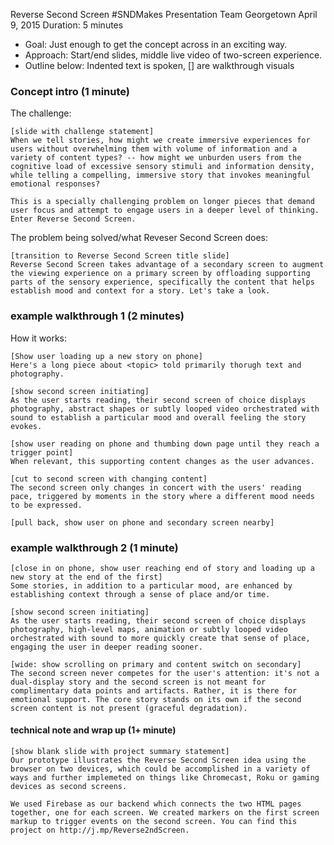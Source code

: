 
Reverse Second Screen 
#SNDMakes Presentation
Team Georgetown
April 9, 2015
Duration: 5 minutes

* Goal: Just enough to get the concept across in an exciting way.
* Approach: Start/end slides, middle live video of two-screen experience.
* Outline below: Indented text is spoken, [] are walkthrough visuals

### Concept intro (1 minute)
The challenge: 

	[slide with challenge statement]
	When we tell stories, how might we create immersive experiences for users without overwhelming them with volume of information and a variety of content types? -- how might we unburden users from the cognitive load of excessive sensory stimuli and information density, while telling a compelling, immersive story that invokes meaningful emotional responses?

	This is a specially challenging problem on longer pieces that demand user focus and attempt to engage users in a deeper level of thinking. Enter Reverse Second Screen.

The problem being solved/what Reveser Second Screen does: 

	[transition to Reverse Second Screen title slide]
	Reverse Second Screen takes advantage of a secondary screen to augment the viewing experience on a primary screen by offloading supporting parts of the sensory experience, specifically the content that helps establish mood and context for a story. Let's take a look.

### example walkthrough 1 (2 minutes)
How it works: 
	
	[Show user loading up a new story on phone]
	Here's a long piece about <topic> told primarily thorugh text and photography.

	[show second screen initiating]
	As the user starts reading, their second screen of choice displays photography, abstract shapes or subtly looped video orchestrated with sound to establish a particular mood and overall feeling the story evokes.

	[show user reading on phone and thumbing down page until they reach a trigger point]
	When relevant, this supporting content changes as the user advances. 

	[cut to second screen with changing content]
	The second screen only changes in concert with the users' reading pace, triggered by moments in the story where a different mood needs to be expressed.

	[pull back, show user on phone and secondary screen nearby]

### example walkthrough 2 (1 minute)

	[close in on phone, show user reaching end of story and loading up a new story at the end of the first]
	Some stories, in addition to a particular mood, are enhanced by establishing context through a sense of place and/or time.
	
	[show second screen initiating]
	As the user starts reading, their second screen of choice displays photography, high-level maps, animation or subtly looped video orchestrated with sound to more quickly create that sense of place, engaging the user in deeper reading sooner. 

	[wide: show scrolling on primary and content switch on secondary]
	The second screen never competes for the user's attention: it's not a dual-display story and the second screen is not meant for complimentary data points and artifacts. Rather, it is there for emotional support. The core story stands on its own if the second screen content is not present (graceful degradation).

#### technical note and wrap up (1+ minute)

	[show blank slide with project summary statement]
	Our prototype illustrates the Reverse Second Screen idea using the browser on two devices, which could be accomplished in a variety of ways and further implemeted on things like Chromecast, Roku or gaming devices as second screens.

	We used Firebase as our backend which connects the two HTML pages together, one for each screen. We created markers on the first screen markup to trigger events on the second screen. You can find this project on http://j.mp/Reverse2ndScreen.
